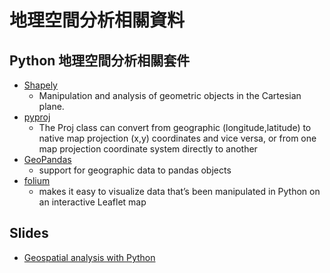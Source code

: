 # 地理空間分析相關資料

## Python 地理空間分析相關套件

- [Shapely](https://github.com/Toblerity/Shapely)
    - Manipulation and analysis of geometric objects in the Cartesian plane.
- [pyproj](https://github.com/jswhit/pyproj)
    - The Proj class can convert from geographic (longitude,latitude) to native map projection (x,y) coordinates and vice versa, or from one map projection coordinate system directly to another
- [GeoPandas](https://github.com/geopandas/geopandas)
    - support for geographic data to pandas objects
- [folium](https://github.com/python-visualization/folium)
    - makes it easy to visualize data that’s been manipulated in Python on an interactive Leaflet map

## Slides

- [Geospatial analysis with Python](http://geoinquietosvlc.github.io/2015.es.pycon/#/)